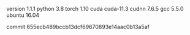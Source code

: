 version 1.1.1
python 3.8
torch 1.10
cuda cuda-11.3
cudnn 7.6.5
gcc 5.5.0
ubuntu 16.04

commit 655ecb489bccb13dcf69670893e14aac0b13a5af